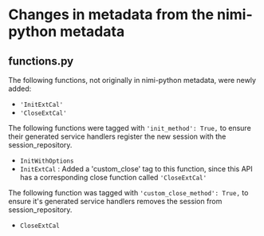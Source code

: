 # Changes in metadata from the nimi-python metadata

## functions.py

The following functions, not originally in nimi-python metadata, were newly added:
- `'InitExtCal'`
- `'CloseExtCal'`
 
The following functions were tagged with `'init_method': True,` to ensure their generated service handlers register the new session
with the session_repository.
- `InitWithOptions`
- `InitExtCal` : Added a 'custom_close' tag to this function, since this API has a corresponding close function called `'CloseExtCal'`

The following function was tagged with `'custom_close_method': True,` to ensure it's generated service handlers removes the session from
session_repository.
- `CloseExtCal`
